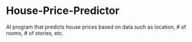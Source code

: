 # House-Price-Predictor
 AI program that predicts house prices based on data such as location, # of rooms, # of stories, etc.
